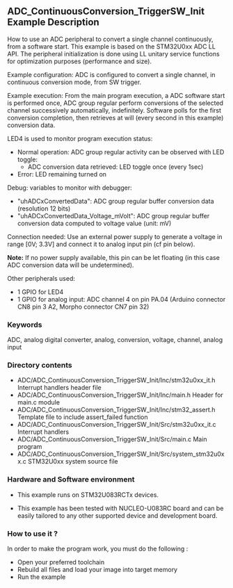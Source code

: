 ## <b>ADC_ContinuousConversion_TriggerSW_Init Example Description</b>

How to use an ADC peripheral to convert a single channel continuously,
from a software start.
This example is based on the STM32U0xx ADC LL API.
The peripheral initialization is done using LL unitary service functions
for optimization purposes (performance and size).

Example configuration:
ADC is configured to convert a single channel, in continuous conversion mode,
from SW trigger.

Example execution:
From the main program execution, a ADC software start is performed once,
ADC group regular perform conversions of the selected channel
successively automatically, indefinitely.
Software polls for the first conversion completion, then retrieves at will
(every second in this example) conversion data.

LED4 is used to monitor program execution status:

- Normal operation: ADC group regular activity can be observed with LED toggle:
  - ADC conversion data retrieved: LED toggle once (every 1sec)
- Error: LED remaining turned on

Debug: variables to monitor with debugger:

- "uhADCxConvertedData": ADC group regular buffer conversion data (resolution 12 bits)
- "uhADCxConvertedData_Voltage_mVolt": ADC group regular buffer conversion data computed to voltage value (unit: mV)

Connection needed:
Use an external power supply to generate a voltage in range [0V; 3.3V]
and connect it to analog input pin (cf pin below).

**Note:** If no power supply available, this pin can be let floating (in this case
ADC conversion data will be undetermined).

Other peripherals used:

 - 1 GPIO for LED4
 - 1 GPIO for analog input: ADC channel 4 on pin PA.04 (Arduino connector CN8 pin 3 A2, Morpho connector CN7 pin 32)

### <b>Keywords</b>

ADC, analog digital converter, analog, conversion, voltage, channel, analog input

### <b>Directory contents</b>

  - ADC/ADC_ContinuousConversion_TriggerSW_Init/Inc/stm32u0xx_it.h         Interrupt handlers header file
  - ADC/ADC_ContinuousConversion_TriggerSW_Init/Inc/main.h                  Header for main.c module
  - ADC/ADC_ContinuousConversion_TriggerSW_Init/Inc/stm32_assert.h          Template file to include assert_failed function
  - ADC/ADC_ContinuousConversion_TriggerSW_Init/Src/stm32u0xx_it.c         Interrupt handlers
  - ADC/ADC_ContinuousConversion_TriggerSW_Init/Src/main.c                  Main program
  - ADC/ADC_ContinuousConversion_TriggerSW_Init/Src/system_stm32u0xx.c     STM32U0xx system source file


### <b>Hardware and Software environment</b>

  - This example runs on STM32U083RCTx devices.
    
  - This example has been tested with NUCLEO-U083RC board and can be
    easily tailored to any other supported device and development board.


### <b>How to use it ?</b>

In order to make the program work, you must do the following :

 - Open your preferred toolchain
 - Rebuild all files and load your image into target memory
 - Run the example

